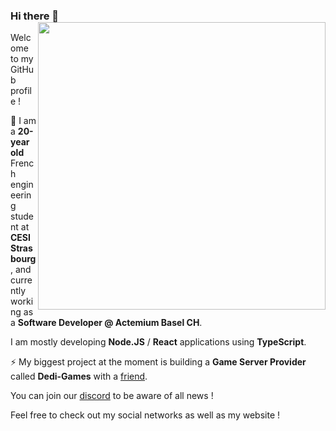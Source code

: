### Hi there 👋 <img align='right' src="https://github-readme-stats.vercel.app/api?username=leafgard&count_private=true&show_icons=true&include_all_commits=true&hide_rank=true&hide_title=true" width=460>

Welcome to my GitHub profile !

🔭 I am a **20-year old** French engineering student at **CESI Strasbourg**, and currently working as a **Software Developer @ Actemium Basel CH**.

I am mostly developing **Node.JS** / **React** applications using **TypeScript**.

⚡ My biggest project at the moment is building a **Game Server Provider** called **Dedi-Games** with a [friend](https://github.com/Madriax).

You can join our [discord](https://discord.gg/h9FNb3h) to be aware of all news !

Feel free to check out my social networks as well as my website !
